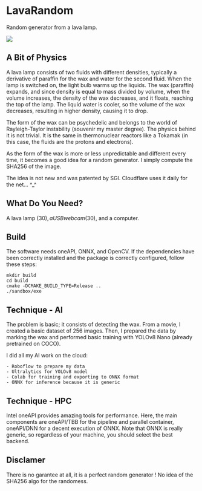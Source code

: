 # LavaRandom

Random generator from a lava lamp.

<img src="./movie/lavalamp.gif"/>

## A Bit of Physics

A lava lamp consists of two fluids with different densities, typically a derivative of paraffin for the wax and water for the second fluid. When the lamp is switched on, the light bulb warms up the liquids. The wax (paraffin) expands, and since density is equal to mass divided by volume, when the volume increases, the density of the wax decreases, and it floats, reaching the top of the lamp. The liquid water is cooler, so the volume of the wax decreases, resulting in higher density, causing it to drop.

The form of the wax can be psychedelic and belongs to the world of Rayleigh-Taylor instability (souvenir my master degree). The physics behind it is not trivial. It is the same in thermonuclear reactors like a Tokamak (in this case, the fluids are the protons and electrons).

As the form of the wax is more or less unpredictable and different every time, it becomes a good idea for a random generator. I simply compute the SHA256 of the image.

The idea is not new and was patented by SGI. Cloudflare uses it daily for the net... ^_^

## What Do You Need?

A lava lamp ($30), a USB webcam ($30), and a computer.

## Build

The software needs oneAPI, ONNX, and OpenCV. If the dependencies have been correctly installed and the package is correctly configured, follow these steps:

```
mkdir build
cd build
cmake -DCMAKE_BUILD_TYPE=Release ..
./sandbox/exe
```

## Technique - AI

The problem is basic; it consists of detecting the wax. From a movie, I created a basic dataset of 256 images. Then, I prepared the data by marking the wax and performed basic training with YOLOv8 Nano (already pretrained on COCO).

I did all my AI work on the cloud:

```
- Roboflow to prepare my data
- Ultralytics for YOLOv8 model
- Colab for training and exporting to ONNX format
- ONNX for inference because it is generic
```

## Technique - HPC

Intel oneAPI provides amazing tools for performance. Here, the main components are oneAPI/TBB for the pipeline and parallel container, oneAPI/DNN for a decent execution of ONNX. Note that ONNX is really generic, so regardless of your machine, you should select the best backend.

## Disclamer

There is no garantee at all, it is a perfect random generator ! No idea of the SHA256 algo for the randomess. 

